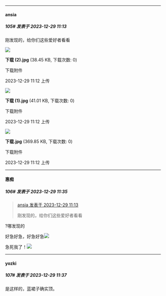 
*****

####  ansia  
##### 105#       发表于 2023-12-29 11:13

刚发现的，给你们这些爱好者看看

<img src="https://img.saraba1st.com/forum/202312/29/111239xz0hkuz3e2ap3lhb.jpg" referrerpolicy="no-referrer">

<strong>下载 (2).jpg</strong> (38.45 KB, 下载次数: 0)

下载附件

2023-12-29 11:12 上传

<img src="https://img.saraba1st.com/forum/202312/29/111239p5t50z7ttte7lbst.jpg" referrerpolicy="no-referrer">

<strong>下载 (1).jpg</strong> (41.01 KB, 下载次数: 0)

下载附件

2023-12-29 11:12 上传

<img src="https://img.saraba1st.com/forum/202312/29/111240kmt3ws7rhcsswrhs.jpg" referrerpolicy="no-referrer">

<strong>下载.jpg</strong> (369.85 KB, 下载次数: 0)

下载附件

2023-12-29 11:12 上传


*****

####  惠痴  
##### 106#       发表于 2023-12-29 11:35

<blockquote><a href="httphttps://bbs.saraba1st.com/2b/forum.php?mod=redirect&amp;goto=findpost&amp;pid=63474099&amp;ptid=2165327" target="_blank">ansia 发表于 2023-12-29 11:13</a>

刚发现的，给你们这些爱好者看看</blockquote>
?哪发现的

好急好急，好急好急<img src="https://static.saraba1st.com/image/smiley/face2017/211.gif" referrerpolicy="no-referrer">

急死我了！<img src="https://static.saraba1st.com/image/smiley/face2017/211.gif" referrerpolicy="no-referrer">

*****

####  yozki  
##### 107#       发表于 2023-12-29 11:37

是这样的，蓝裙子确实顶。

